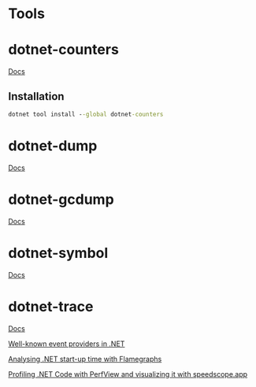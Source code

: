 # Tools

# dotnet-counters
[Docs](https://learn.microsoft.com/en-us/dotnet/core/diagnostics/dotnet-counters)

## Installation
```cmd
dotnet tool install --global dotnet-counters
```

# dotnet-dump
[Docs](https://learn.microsoft.com/en-us/dotnet/core/diagnostics/dotnet-dump)

# dotnet-gcdump
[Docs](https://learn.microsoft.com/en-us/dotnet/core/diagnostics/dotnet-gcdump)

# dotnet-symbol
[Docs](https://learn.microsoft.com/en-us/dotnet/core/diagnostics/dotnet-symbol)

# dotnet-trace
[Docs](https://learn.microsoft.com/en-us/dotnet/core/diagnostics/dotnet-trace)

[Well-known event providers in .NET](https://learn.microsoft.com/en-us/dotnet/core/diagnostics/well-known-event-providers)

[Analysing .NET start-up time with Flamegraphs](https://mattwarren.org/2020/03/03/Analysing-.NET-Runtime-Startup-with-Flamegraphs/)

[Profiling .NET Code with PerfView and visualizing it with speedscope.app](https://adamsitnik.com/speedscope/)
